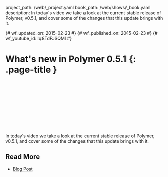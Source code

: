 project_path: /web/_project.yaml
book_path: /web/shows/_book.yaml
description: In today's video we take a look at the current stable release of Polymer, v0.5.1, and cover some of the changes that this update brings with it.

{# wf_updated_on: 2015-02-23 #}
{# wf_published_on: 2015-02-23 #}
{# wf_youtube_id: Iq8TdPJSQMI #}

# What's new in Polymer 0.5.1 {: .page-title }


<div class="video-wrapper">
  <iframe class="devsite-embedded-youtube-video" data-video-id="Iq8TdPJSQMI"
          data-autohide="1" data-showinfo="0" frameborder="0" allowfullscreen>
  </iframe>
</div>


In today's video we take a look at the current stable release of Polymer, v0.5.1, and cover some of the changes that this update brings with it.

## Read More

- [Blog Post](https://blog.polymer-project.org/releases/2014/11/12/release-0.5.1/)
